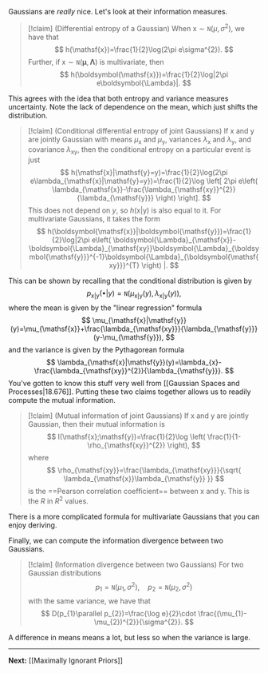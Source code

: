 Gaussians are *really* nice. Let's look at their information measures.

> [!claim] (Differential entropy of a Gaussian)
> When $\mathsf{x}\sim \mathtt{N}(\mu,\sigma^{2})$, we have that
> $$
> h(\mathsf{x})=\frac{1}{2}\log(2\pi e\sigma^{2}).
> $$
> Further, if $\boldsymbol{\mathsf{x}}\sim \mathtt{N}(\boldsymbol{\mu},\boldsymbol{\Lambda})$ is multivariate, then
> $$
> h(\boldsymbol{\mathsf{x}})=\frac{1}{2}\log|2\pi e\boldsymbol{\Lambda}|.
> $$

This agrees with the idea that both entropy and variance measures uncertainty. Note the lack of dependence on the mean, which just shifts the distribution.

> [!claim] (Conditional differential entropy of joint Gaussians)
> If $\mathsf{x}$ and $\mathsf{y}$ are jointly Gaussian with means $\mu_{\mathsf{x}}$ and $\mu_{\mathsf{y}}$, variances $\lambda_{\mathsf{x}}$ and $\lambda_{\mathsf{y}}$, and covariance $\lambda_{\mathsf{xy}}$, then the conditional entropy on a particular event is just
> $$
> h(\mathsf{x}|\mathsf{y}=y)=\frac{1}{2}\log(2\pi e\lambda_{\mathsf{x}|\mathsf{y}=y})=\frac{1}{2}\log \left[ 2\pi e\left( \lambda_{\mathsf{x}}-\frac{\lambda_{\mathsf{xy}}^{2}}{\lambda_{\mathsf{y}}} \right)  \right].
> $$
> This does not depend on $y$, so $h(\mathsf{x}|\mathsf{y})$ is also equal to it. For multivariate Gaussians, it takes the form
> $$
> h(\boldsymbol{\mathsf{x}}|\boldsymbol{\mathsf{y}})=\frac{1}{2}\log|2\pi e\left( \boldsymbol{\Lambda}_{\mathsf{x}}-\boldsymbol{\Lambda}_{\mathsf{xy}}\boldsymbol{\Lambda}_{\boldsymbol{\mathsf{y}}}^{-1}\boldsymbol{\Lambda}_{\boldsymbol{\mathsf{xy}}}^{T} \right) |.
> $$

This can be shown by recalling that the conditional distribution is given by
$$
p_{\mathsf{x}|\mathsf{y}}(\bullet|y)=\mathtt{N}(\mu_{\mathsf{x}|\mathsf{y}}(y),\lambda_{\mathsf{x}|\mathsf{y}}(y)),
$$
where the mean is given by the "linear regression" formula
$$
\mu_{\mathsf{x}|\mathsf{y}}(y)=\mu_{\mathsf{x}}+\frac{\lambda_{\mathsf{xy}}}{\lambda_{\mathsf{y}}}(y-\mu_{\mathsf{y}}),
$$
and the variance is given by the Pythagorean formula
$$
\lambda_{\mathsf{x}|\mathsf{y}}(y)=\lambda_{x}-\frac{\lambda_{\mathsf{xy}}^{2}}{\lambda_{\mathsf{y}}}.
$$
You've gotten to know this stuff very well from [[Gaussian Spaces and Processes|18.676]]. Putting these two claims together allows us to readily compute the mutual information.

> [!claim] (Mutual information of joint Gaussians)
> If $\mathsf{x}$ and $\mathsf{y}$ are jointly Gaussian, then their mutual information is
> $$
> I(\mathsf{x};\mathsf{y})=\frac{1}{2}\log \left( \frac{1}{1-\rho_{\mathsf{xy}}^{2}} \right),
> $$
> where
> $$
> \rho_{\mathsf{xy}}=\frac{\lambda_{\mathsf{xy}}}{\sqrt{ \lambda_{\mathsf{x}}\lambda_{\mathsf{y}} }}
> $$
> is the ==Pearson correlation coefficient== between $\mathsf{x}$ and $\mathsf{y}$. This is the $R$ in $R^{2}$ values.

There is a more complicated formula for multivariate Gaussians that you can enjoy deriving.

Finally, we can compute the information divergence between two Gaussians.

> [!claim] (Information divergence between two Gaussians)
> For two Gaussian distributions
> $$
> p_{1}=\mathtt{N}(\mu_{1},\sigma^{2}),\quad p_{2}=\mathtt{N}(\mu_{2},\sigma^{2})
> $$
> with the same variance, we have that
> $$
> D(p_{1}\parallel p_{2})=\frac{\log e}{2}\cdot \frac{(\mu_{1}-\mu_{2})^{2}}{\sigma^{2}}.
> $$

A difference in means means a lot, but less so when the variance is large.

---

**Next:** [[Maximally Ignorant Priors]]